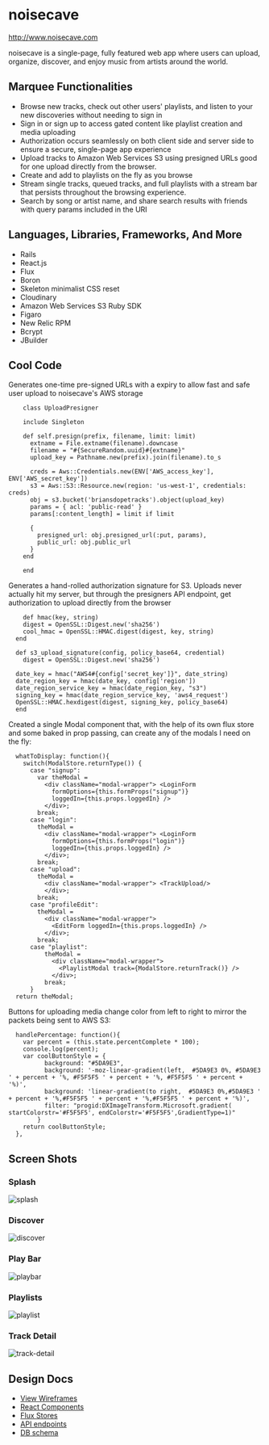 # noisecave

http://www.noisecave.com

noisecave is a single-page, fully featured web app where users can upload, organize, discover, and enjoy music from artists around the world.

## Marquee Functionalities

* Browse new tracks, check out other users' playlists, and listen to your new discoveries without needing to sign in
* Sign in or sign up to access gated content like playlist creation and media uploading
* Authorization occurs seamlessly on both client side and server side to ensure a secure, single-page app experience
* Upload tracks to Amazon Web Services S3 using presigned URLs good for one upload directly from the browser.
* Create and add to playlists on the fly as you browse
* Stream single tracks, queued tracks, and full playlists with a stream bar that persists throughout the browsing experience.
* Search by song or artist name, and share search results with friends with query params included in the URI

## Languages, Libraries, Frameworks, And More

* Rails
* React.js
* Flux
* Boron
* Skeleton minimalist CSS reset
* Cloudinary
* Amazon Web Services S3 Ruby SDK
* Figaro
* New Relic RPM
* Bcrypt
* JBuilder

## Cool Code

Generates one-time pre-signed URLs with a expiry to allow fast and safe user upload to noisecave's AWS storage

```   
    class UploadPresigner

    include Singleton

    def self.presign(prefix, filename, limit: limit)
      extname = File.extname(filename).downcase
      filename = "#{SecureRandom.uuid}#{extname}"
      upload_key = Pathname.new(prefix).join(filename).to_s

      creds = Aws::Credentials.new(ENV['AWS_access_key'], ENV['AWS_secret_key'])
      s3 = Aws::S3::Resource.new(region: 'us-west-1', credentials: creds)
      obj = s3.bucket('briansdopetracks').object(upload_key)
      params = { acl: 'public-read' }
      params[:content_length] = limit if limit

      {
        presigned_url: obj.presigned_url(:put, params),
        public_url: obj.public_url
      }
    end

    end
```

Generates a hand-rolled authorization signature for S3. Uploads never actually hit my server,
but through the presigners API endpoint, get authorization to upload directly from the browser

```  
    def hmac(key, string)
    digest = OpenSSL::Digest.new('sha256')
    cool_hmac = OpenSSL::HMAC.digest(digest, key, string)
  end

  def s3_upload_signature(config, policy_base64, credential)
    digest = OpenSSL::Digest.new('sha256')

  date_key = hmac("AWS4#{config['secret_key']}", date_string)
  date_region_key = hmac(date_key, config['region'])
  date_region_service_key = hmac(date_region_key, "s3")
  signing_key = hmac(date_region_service_key, 'aws4_request')
  OpenSSL::HMAC.hexdigest(digest, signing_key, policy_base64)
  end
```

Created a single Modal component that, with the help of its own flux store and some baked in prop passing, can create any of the modals I need on the fly:

```  
  whatToDisplay: function(){
    switch(ModalStore.returnType()) {
      case "signup":
        var theModal =
          <div className="modal-wrapper"> <LoginForm
            formOptions={this.formProps("signup")}
            loggedIn={this.props.loggedIn} />
          </div>;
        break;
      case "login":
        theModal =
          <div className="modal-wrapper"> <LoginForm
            formOptions={this.formProps("login")}
            loggedIn={this.props.loggedIn} />
          </div>;
        break;
      case "upload":
        theModal =
          <div className="modal-wrapper"> <TrackUpload/>
          </div>;
        break;
      case "profileEdit":
        theModal =
          <div className="modal-wrapper">
            <EditForm loggedIn={this.props.loggedIn} />
          </div>;
        break;
      case "playlist":
          theModal =
            <div className="modal-wrapper">
              <PlaylistModal track={ModalStore.returnTrack()} />
            </div>;
          break;
      }
  return theModal;
```

Buttons for uploading media change color from left to right to mirror the packets being sent to AWS S3:

```   
  handlePercentage: function(){
    var percent = (this.state.percentComplete * 100);
    console.log(percent);
    var coolButtonStyle = {
          background: "#5DA9E3",
          background: '-moz-linear-gradient(left,  #5DA9E3 0%, #5DA9E3 ' + percent + '%, #F5F5F5 ' + percent + '%, #F5F5F5 ' + percent + '%)',
          background: 'linear-gradient(to right,  #5DA9E3 0%,#5DA9E3 ' + percent + '%,#F5F5F5 ' + percent + '%,#F5F5F5 ' + percent + '%)',
          filter: "progid:DXImageTransform.Microsoft.gradient( startColorstr='#F5F5F5', endColorstr='#F5F5F5',GradientType=1)"
        }
    return coolButtonStyle;
  },
```


## Screen Shots

### Splash
![splash]

### Discover
![discover]

### Play Bar
![playbar]

### Playlists
![playlist]

### Track Detail
![track-detail]


[splash]: ./docs/screenshots/noisecave-splash.png
[discover]: ./docs/screenshots/noisecave-discover.png
[playbar]: ./docs/screenshots/noisecave-playbar-queue.png
[playlist]: ./docs/screenshots/noisecave-userplaylists.png
[track-detail]: ./docs/screenshots/noisecave-track-detail.png

## Design Docs
* [View Wireframes][views]
* [React Components][components]
* [Flux Stores][stores]
* [API endpoints][api-endpoints]
* [DB schema][schema]

[views]: ./docs/views.md
[components]: ./docs/components.md
[stores]: ./docs/stores.md
[api-endpoints]: ./docs/api-endpoints.md
[schema]: ./docs/schema.md

##
